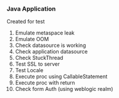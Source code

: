 ### Java Application

Created for test
1. Emulate metaspace leak
2. Emulate OOM
3. Check datasource is working
4. Check application datasource
5. Check StuckThread
6. Test SSL to server
7. Test Locale
8. Execute proc using CallableStatement
9. Execute proc with return
10. Check form Auth (using weblogic realm)
